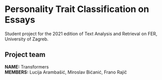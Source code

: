 # Personality Trait Classification on Essays

Student project for the 2021 edition of Text Analysis and Retrieval on FER, University of Zagreb.

## Project team

**NAME:** Transformers  
**MEMBERS:** Lucija Arambašić, Miroslav Bićanić, Frano Rajič
